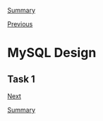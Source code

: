 [Summary](./index.md)

[Previous](./mysql_architecture_and_installation.md)

# MySQL Design

## Task 1


[Next](./mysql_security.md)

[Summary](./index.md)
